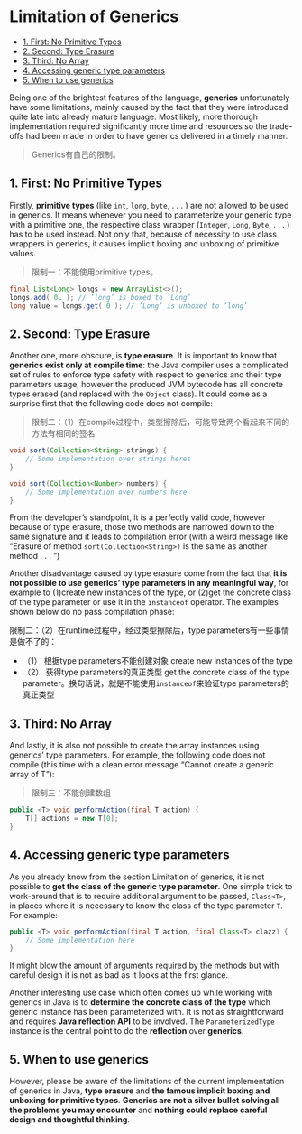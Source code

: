 # Limitation of Generics

<!-- TOC -->

- [1. First: No Primitive Types](#1-first-no-primitive-types)
- [2. Second: Type Erasure](#2-second-type-erasure)
- [3. Third: No Array](#3-third-no-array)
- [4. Accessing generic type parameters](#4-accessing-generic-type-parameters)
- [5. When to use generics](#5-when-to-use-generics)

<!-- /TOC -->

Being one of the brightest features of the language, **generics** unfortunately have some limitations, mainly caused by the fact that they were introduced quite late into already mature language. Most likely, more thorough implementation required significantly more time and resources so the trade-offs had been made in order to have generics delivered in a timely manner.

> Generics有自己的限制。

## 1. First: No Primitive Types

Firstly, **primitive types** (like `int`, `long`, `byte`, . . . ) are not allowed to be used in generics. It means whenever you need to parameterize your generic type with a primitive one, the respective class wrapper (`Integer`, `Long`, `Byte`, . . . ) has to be used instead. Not only that, because of necessity to use class wrappers in generics, it causes implicit boxing and unboxing of primitive values.

> 限制一：不能使用primitive types。

```java
final List<Long> longs = new ArrayList<>();
longs.add( 0L ); // ’long’ is boxed to ’Long’
long value = longs.get( 0 ); // ’Long’ is unboxed to ’long’
```

## 2. Second: Type Erasure

Another one, more obscure, is **type erasure**. It is important to know that **generics exist only at compile time**: the Java compiler uses a complicated set of rules to enforce type safety with respect to generics and their type parameters usage, however the produced JVM bytecode has all concrete types erased (and replaced with the `Object` class). It could come as a surprise first that the following code does not compile:

> 限制二：（1）在compile过程中，类型擦除后，可能导致两个看起来不同的方法有相同的签名

```java
void sort(Collection<String> strings) {
    // Some implementation over strings heres
}

void sort(Collection<Number> numbers) {
    // Some implementation over numbers here
}
```

From the developer’s standpoint, it is a perfectly valid code, however because of type erasure, those two methods are narrowed down to the same signature and it leads to compilation error (with a weird message like “Erasure of method `sort(Collection<String>)` is the same as another method . . . ”)

Another disadvantage caused by type erasure come from the fact that **it is not possible to use generics’ type parameters in any meaningful way**, for example to (1)create new instances of the type, or (2)get the concrete class of the type parameter or use it in the `instanceof` operator. The examples shown below do no pass compilation phase:

限制二：（2）在runtime过程中，经过类型擦除后，type parameters有一些事情是做不了的：

- （1） 根据type parameters不能创建对象 create new instances of the type
- （2） 获得type parameters的真正类型   get the concrete class of the type parameter。换句话说，就是不能使用`instanceof`来验证type parameters的真正类型

## 3. Third: No Array

And lastly, it is also not possible to create the array instances using generics’ type parameters. For example, the following code does not compile (this time with a clean error message “Cannot create a generic array of T”):

> 限制三：不能创建数组

```java
public <T> void performAction(final T action) {
    T[] actions = new T[0];
}
```

## 4. Accessing generic type parameters

As you already know from the section Limitation of generics, it is not possible to **get the class of the generic type parameter**. One simple trick to work-around that is to require additional argument to be passed, `Class<T>`, in places where it is necessary to know the class of the type parameter `T`. For example:

```java
public <T> void performAction(final T action, final Class<T> clazz) {
    // Some implementation here
}
```

It might blow the amount of arguments required by the methods but with careful design it is not as bad as it looks at the first glance.

Another interesting use case which often comes up while working with generics in Java is to **determine the concrete class of the type** which generic instance has been parameterized with. It is not as straightforward and requires **Java reflection API** to be involved. The `ParameterizedType` instance is the central point to do the **reflection** over **generics**.

## 5. When to use generics

However, please be aware of the limitations of the current implementation of generics in Java, **type erasure** and **the famous implicit boxing and unboxing for primitive types**. **Generics are not a silver bullet solving all the problems you may encounter** and **nothing could replace careful design and thoughtful thinking**.
